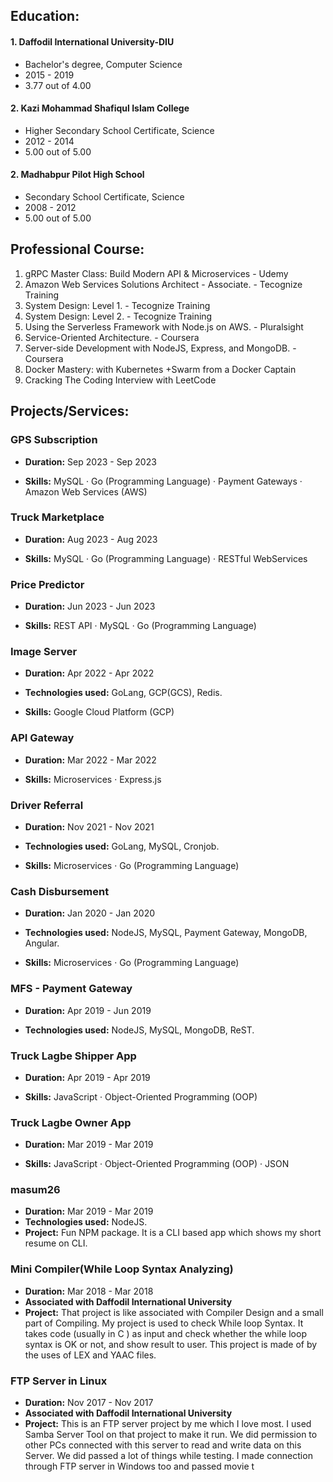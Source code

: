 ## Education:
#### 1. Daffodil International University-DIU
- Bachelor's degree, Computer Science
- 2015 - 2019
- 3.77 out of 4.00
<!-- - **Skills:** Web Development · Node.js · Object-Oriented Programming (OOP) · Databases · C · Algorithms · Go (Programming Language) · Data Structures · JavaScript · Back-End Web Development · API Development · PHP · Microservices · Laravel -->

#### 2. Kazi Mohammad Shafiqul Islam College
- Higher Secondary School Certificate, Science
- 2012 - 2014
- 5.00 out of 5.00

#### 2. Madhabpur Pilot High School
- Secondary School Certificate, Science
- 2008 - 2012 
- 5.00 out of 5.00


## Professional Course:
1. gRPC Master Class: Build Modern API & Microservices - Udemy
2. Amazon Web Services Solutions Architect - Associate. - Tecognize Training 
3. System Design: Level 1. - Tecognize Training
4. System Design: Level 2. - Tecognize Training
5. Using the Serverless Framework with Node.js on AWS. - Pluralsight
6. Service-Oriented Architecture. - Coursera
7. Server-side Development with NodeJS, Express, and MongoDB. - Coursera
8. Docker Mastery: with Kubernetes +Swarm from a Docker Captain
9. Cracking The Coding Interview with LeetCode

<!-- License & Certifications: -->

## Projects/Services:
### GPS Subscription
- **Duration:** Sep 2023 - Sep 2023

- **Skills:** MySQL · Go (Programming Language) · Payment Gateways · Amazon Web Services (AWS)

### Truck Marketplace
- **Duration:** Aug 2023 - Aug 2023

- **Skills:** MySQL · Go (Programming Language) · RESTful WebServices

### Price Predictor
- **Duration:** Jun 2023 - Jun 2023

- **Skills:** REST API · MySQL · Go (Programming Language)

### Image Server
- **Duration:** Apr 2022 - Apr 2022

- **Technologies used:** GoLang, GCP(GCS), Redis.
- **Skills:** Google Cloud Platform (GCP)

### API Gateway
- **Duration:** Mar 2022 - Mar 2022

- **Skills:** Microservices · Express.js

### Driver Referral
- **Duration:** Nov 2021 - Nov 2021

- **Technologies used:** GoLang, MySQL, Cronjob.
- **Skills:** Microservices · Go (Programming Language)

### Cash Disbursement
- **Duration:** Jan 2020 - Jan 2020

- **Technologies used:** NodeJS, MySQL, Payment Gateway, MongoDB, Angular.
- **Skills:** Microservices · Go (Programming Language)

### MFS - Payment Gateway
- **Duration:** Apr 2019 - Jun 2019

- **Technologies used:** NodeJS, MySQL, MongoDB, ReST.

### Truck Lagbe Shipper App
- **Duration:** Apr 2019 - Apr 2019

- **Skills:** JavaScript · Object-Oriented Programming (OOP)

### Truck Lagbe Owner App
- **Duration:** Mar 2019 - Mar 2019

- **Skills:** JavaScript · Object-Oriented Programming (OOP) · JSON

### masum26
- **Duration:** Mar 2019 - Mar 2019
- **Technologies used:** NodeJS.
- **Project:** Fun NPM package. It is a CLI based app which shows my short resume on CLI.

### Mini Compiler(While Loop Syntax Analyzing)
- **Duration:** Mar 2018 - Mar 2018
- **Associated with Daffodil International University**
- **Project:** That project is like associated with Compiler Design and a small part of Compiling. My project is used to check While loop Syntax. It takes code (usually in C ) as input and check whether the while loop syntax is OK or not, and show result to user. This project is made of by the uses of LEX and YAAC files.

### FTP Server in Linux
- **Duration:** Nov 2017 - Nov 2017
- **Associated with Daffodil International University**
- **Project:** This is an FTP server project by me which I love most. I used Samba Server Tool on that project to make it run. We did permission to other PCs connected with this server to read and write data on this Server. We did passed a lot of things while testing. I made connection through FTP server in Windows too and passed movie t
